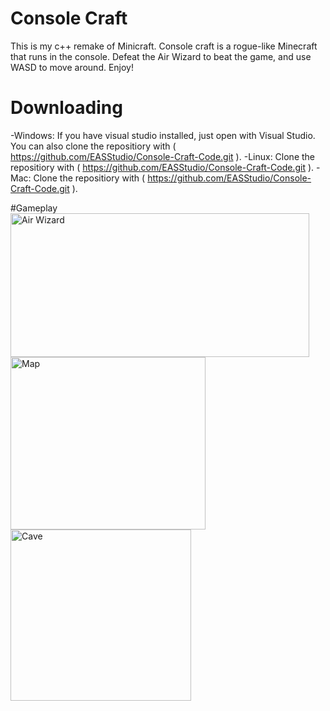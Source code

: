 # Console Craft
This is my c++ remake of Minicraft. Console craft is a rogue-like Minecraft that runs in the console. Defeat the Air Wizard to beat the game, and use WASD to move around. Enjoy!

# Downloading
-Windows: If you have visual studio installed, just open with Visual Studio. You can also clone the repositiory with ( https://github.com/EASStudio/Console-Craft-Code.git ).
-Linux: Clone the repositiory with ( https://github.com/EASStudio/Console-Craft-Code.git ).
-Mac: Clone the repositiory with ( https://github.com/EASStudio/Console-Craft-Code.git ).

#Gameplay
<img width="478" height="230" alt="Air Wizard" src="https://github.com/user-attachments/assets/a9caa7a0-d89c-4758-b440-144ed914d36d" />
<img width="312" height="276" alt="Map" src="https://github.com/user-attachments/assets/1dd5cffc-95ed-408a-a59e-7e5c3bebb99b" />
<img width="289" height="274" alt="Cave" src="https://github.com/user-attachments/assets/26ca608b-f2d8-4491-8a06-7684cd77554b" />
